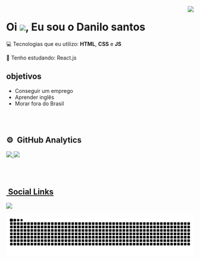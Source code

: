 <img align="right" height="560em" src="https://raw.githubusercontent.com/gist/DaniloSreis/b309e7609433de477b494ccbf4ff342d/raw/862775dd58e678fac9368b5d65783077ab9ee48c/githubcard.svg"/>

<h1 align="left">Oi <img src="https://raw.githubusercontent.com/kaueMarques/kaueMarques/master/hi.gif" width="30px">, Eu sou o Danilo santos</h1>

💻 Tecnologias que eu utilizo: **HTML**, **CSS** e **JS**

🎯 Tenho estudando: React.js

## objetivos
 - Conseguir um emprego
 - Aprender inglês
 - Morar fora do Brasil

<br><br>

## ⚙️ &nbsp;GitHub Analytics
<div>
  <a href="https://github.com/DaniloSreis">
  <img height="176em" src="https://github-readme-stats.vercel.app/api?username=DaniloSreis&show_icons=true&theme=tokyonight&include_all_commits=true&count_private=true"/>
  <img height="178em" src="https://github-readme-stats.vercel.app/api/top-langs/?username=DaniloSreis&layout=compact&langs_count=7&theme=tokyonight"/>
</div>
 
<br><br>

  ## &nbsp;Social Links
  
  <div>
  <a href="https://www.linkedin.com/in/danilo-santos-a78885217/" target="_blank"><img src="https://img.shields.io/badge/-LinkedIn-%230077B5?style=for-the-badge&logo=linkedin&logoColor=white" target="_blank"></a>
  </div>
  
![Snake animation](https://github.com/DaniloSreis/DaniloSreis/blob/output/github-contribution-grid-snake.svg)
